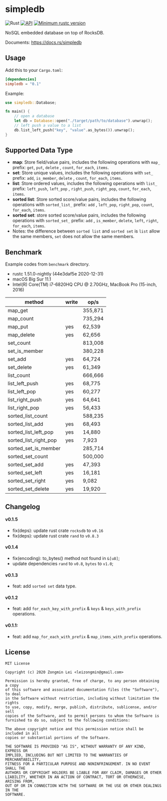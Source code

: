 # simpledb

![Rust](https://github.com/leizongmin/simpledb/workflows/Rust/badge.svg)
[![API](https://docs.rs/simpledb/badge.svg)](https://docs.rs/simpledb)
[![Minimum rustc version](https://img.shields.io/badge/rustc-1.45+-lightgray.svg)](https://github.com/leizongmin/simpledb#rust-version-requirements)

NoSQL embedded database on top of RocksDB.

Documents: https://docs.rs/simpledb

## Usage

Add this to your `Cargo.toml`:

```toml
[dependencies]
simpledb = "0.1"
```

Example:

```rust
use simpledb::Database;

fn main() {
    // open a database
    let db = Database::open("./target/path/to/database").unwrap();
    // left push a value to a list
    db.list_left_push("key", "value".as_bytes()).unwrap();
}
```

## Supported Data Type

- **map**: Store field/value pairs, includes the following operations with `map_` prefix: `get`, `put`, `delete`
  , `count`, `for_each`, `items`.
- **set**: Store unique values, includes the following operations with `set_` prefix: `add`, `is_member`, `delete`
  , `count`, `for_each`, `items`.
- **list**: Store ordered values, includes the following operations with `list_` prefix: `left_push`, `left_pop`
  , `right_push`, `right_pop`, `count`, `for_each`, `items`.
- **sorted list**: Store sorted score/value pairs, includes the following operations with `sorted_list_` prefix: `add`
  , `left_pop`, `right_pop`, `count`, `for_each`, `items`.
- **sorted set**: store sorted score/value pairs, includes the following operations with `sorted_set_` prefix: `add`
  , `is_member`, `delete`, `left`, `right`, `for_each`, `items`.
- Notes: the difference between `sorted list` and `sorted set` is `list` allow the same members, `set` does not allow
  the same members.

## Benchmark

Example codes from `benchmark` directory.

- rustc 1.51.0-nightly (44e3daf5e 2020-12-31)
- macOS Big Sur 11.1
- Intel(R) Core(TM) i7-6820HQ CPU @ 2.70GHz, MacBook Pro (15-inch, 2016)

method                | write      | op/s
----------------------|------------|----------
map_get               |            | 355,871
map_count             |            | 735,294
map_put               | yes        |  62,539
map_delete            | yes        |  62,656
set_count             |            | 813,008
set_is_member         |            | 380,228
set_add               | yes        |  64,724
set_delete            | yes        |  61,349
list_count            |            | 666,666
list_left_push        | yes        |  68,775
list_left_pop         | yes        |  60,277
list_right_push       | yes        |  64,641
list_right_pop        | yes        |  56,433
sorted_list_count     |            | 588,235
sorted_list_add       | yes        |  68,493
sorted_list_left_pop  | yes        |  14,880
sorted_list_right_pop | yes        |   7,923
sorted_set_is_member  |            | 285,714
sorted_set_count      |            | 500,000
sorted_set_add        | yes        |  47,393
sorted_set_left       | yes        |  16,181
sorted_set_right      | yes        |   9,082
sorted_set_delete     | yes        |  19,920

## Changelog

#### v0.1.5

- fix(deps): update rust crate `rocksdb` to `v0.16`
- fix(deps): update rust crate `rand` to `v0.8.3`

#### v0.1.4

- fix(encoding): to_bytes() method not found in `&[u8]`;
- update dependencies `rand` to `v0.8`, `bytes` to `v1.0`;

#### v0.1.3

- feat: add `sorted set` data type.

#### v0.1.2

- feat: add `for_each_key_with_prefix` & `keys` & `keys_with_prefix` operations.

#### v0.1.1:

- feat: add `map_for_each_with_prefix` & `map_items_with_prefix` operations.

## License

```text
MIT License

Copyright (c) 2020 Zongmin Lei <leizongmin@gmail.com>

Permission is hereby granted, free of charge, to any person obtaining a copy
of this software and associated documentation files (the "Software"), to deal
in the Software without restriction, including without limitation the rights
to use, copy, modify, merge, publish, distribute, sublicense, and/or sell
copies of the Software, and to permit persons to whom the Software is
furnished to do so, subject to the following conditions:

The above copyright notice and this permission notice shall be included in all
copies or substantial portions of the Software.

THE SOFTWARE IS PROVIDED "AS IS", WITHOUT WARRANTY OF ANY KIND, EXPRESS OR
IMPLIED, INCLUDING BUT NOT LIMITED TO THE WARRANTIES OF MERCHANTABILITY,
FITNESS FOR A PARTICULAR PURPOSE AND NONINFRINGEMENT. IN NO EVENT SHALL THE
AUTHORS OR COPYRIGHT HOLDERS BE LIABLE FOR ANY CLAIM, DAMAGES OR OTHER
LIABILITY, WHETHER IN AN ACTION OF CONTRACT, TORT OR OTHERWISE, ARISING FROM,
OUT OF OR IN CONNECTION WITH THE SOFTWARE OR THE USE OR OTHER DEALINGS IN THE
SOFTWARE.
```